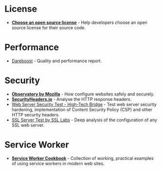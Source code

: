 # License
* **[Choose an open source license](https://choosealicense.com/)** - Help developers choose an open source license for their source code.

# Performance
* [Dareboost](https://www.dareboost.com/en/report/5a5166ad0cf263e8dc8b73af) - Quality and performance report.

# Security
* **[Observatory by Mozilla](https://observatory.mozilla.org/)** - How configure  websites safely and securely.
* **[SecurityHeaders.io](https://securityheaders.io/)** - Analyse the HTTP response headers.
* [Web Server Security Test - High-Tech Bridge](https://www.htbridge.com/websec/) - Test web server security hardening, implementation of Content Security Policy (CSP) and other HTTP security headers.
* [SSL Server Test by SSL Labs](https://www.ssllabs.com/ssltest/analyze.html) -  Deep analysis of the configuration of any SSL web server.

# Service Worker
* **[Service Worker Cookbook](https://serviceworke.rs/)** - Collection of working, practical examples of using service workers in modern web sites.
